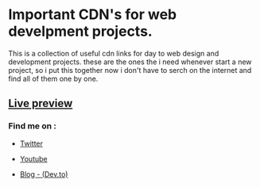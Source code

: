 # Important CDN's for web develpment projects.

This is a collection of useful cdn links for day to web design and development projects.
these are the ones the i need whenever start a new project, so i put this together now i don't have to serch on the internet and find all of them one by one.

## [Live preview](https://mhmdnoman.github.io/important-cdns/)

### Find me on :
* [Twitter](Twitter.com/nomanux)

* [Youtube](https://www.youtube.com/channel/UCQKO3t9rMqqM82v_GlAAUpA)

* [Blog - (Dev.to)](https://dev.to/nomanux)